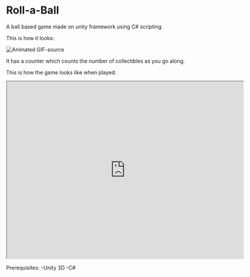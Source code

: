 # Roll-a-Ball
A ball based game made on unity framework using C# scripting.

This is how it looks:





![Animated GIF-source](https://user-images.githubusercontent.com/71712297/119275214-6347c780-bc31-11eb-96d8-e08b77757a52.gif)






It has a counter which counts the number of collectibles as you go along. 

This is how the game looks like when played:
<iframe src="https://drive.google.com/file/d/1rwknCJn5MZkLaFE6k-QjSEYzBPZdRvzk/preview" width="640" height="480"></iframe>

Prerequisites:
-Unity 3D
-C#
